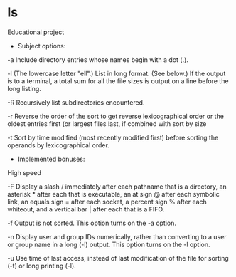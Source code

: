 # ls
Educational project

* Subject options:

-a      Include directory entries whose names begin with a dot (.).

-l      (The lowercase letter "ell".)  List in long format.  (See below.)  If the output is
		to a terminal, a total sum for all the file sizes is output on a line before the long
		listing.

-R      Recursively list subdirectories encountered.

-r      Reverse the order of the sort to get reverse lexicographical order or the oldest
		entries first (or largest files last, if combined with sort by size

-t      Sort by time modified (most recently modified first) before sorting the operands by
		lexicographical order.

* Implemented bonuses:

High speed

-F      Display a slash / immediately after each pathname that is a directory, an asterisk
		\* after each that is executable, an at sign @ after each symbolic link, an
		equals sign = after each socket, a percent sign % after each whiteout, and a
		vertical bar | after each that is a FIFO.

-f      Output is not sorted.  This option turns on the -a option.

-n      Display user and group IDs numerically, rather than converting to a user or group name
		in a long (-l) output.  This option turns on the -l option.

-u		Use time of last access, instead of last modification of the file for sorting (-t) or
		long printing (-l).
